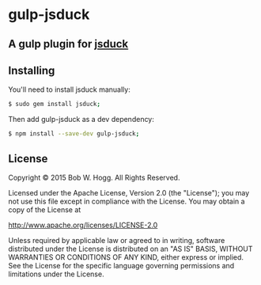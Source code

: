 # gulp-jsduck
## A gulp plugin for [jsduck](https://github.com/senchalabs/jsduck)

## Installing
You'll need to install jsduck manually:

```bash
$ sudo gem install jsduck;
```

Then add gulp-jsduck as a dev dependency:
```bash
$ npm install --save-dev gulp-jsduck;
```

## License
Copyright © 2015 Bob W. Hogg. All Rights Reserved.

Licensed under the Apache License, Version 2.0 (the "License");
you may not use this file except in compliance with the License.
You may obtain a copy of the License at

http://www.apache.org/licenses/LICENSE-2.0

Unless required by applicable law or agreed to in writing, software
distributed under the License is distributed on an "AS IS" BASIS,
WITHOUT WARRANTIES OR CONDITIONS OF ANY KIND, either express or implied.
See the License for the specific language governing permissions and
limitations under the License.
